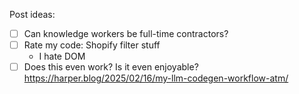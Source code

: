 Post ideas:

- [ ] Can knowledge workers be full-time contractors?
- [ ] Rate my code: Shopify filter stuff
  - I hate DOM
- [ ] Does this even work? Is it even enjoyable? https://harper.blog/2025/02/16/my-llm-codegen-workflow-atm/
